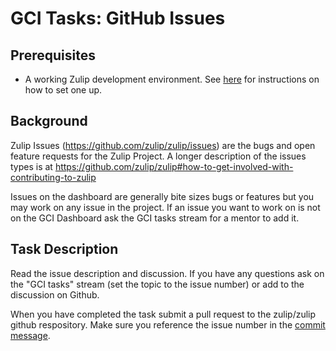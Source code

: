 # GCI Tasks: GitHub Issues

## Prerequisites

* A working Zulip development environment. See
  [here](https://github.com/zulip/zulip-gci/blob/master/README.md) for instructions
  on how to set one up.

## Background

Zulip Issues (https://github.com/zulip/zulip/issues) are the bugs and open
feature requests for the Zulip Project. A longer description of the issues types
is at
https://github.com/zulip/zulip#how-to-get-involved-with-contributing-to-zulip

Issues on the dashboard are generally bite sizes bugs or features but you may
work on any issue in the project. If an issue you want to work on is not on the
GCI Dashboard ask the GCI tasks stream for a mentor to add it.

## Task Description

Read the issue description and discussion. If you have any questions ask on the
"GCI tasks" stream (set the topic to the issue number) or add to the discussion on Github.

When you have completed the task submit a pull request to the zulip/zulip github
respository. Make sure you reference the issue number in the
[commit message](https://zulip.readthedocs.io/en/latest/version-control.html#commit-messages).
